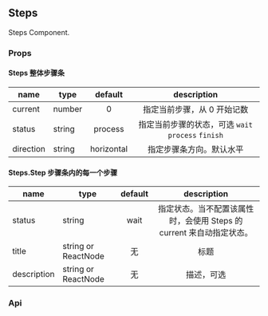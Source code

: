 ## Steps

Steps Component.

### Props
#### Steps 整体步骤条
|name|type|default|description|
|---|---|:---:|:---:|
|current|number|0|指定当前步骤，从 0 开始记数|
|status|string|process|指定当前步骤的状态，可选 `wait` `process` `finish`|
|direction|string|horizontal|指定步骤条方向。默认水平|

#### Steps.Step 步骤条内的每一个步骤
|name|type|default|description|
|---|---|:---:|:---:|
|status|string|wait|指定状态。当不配置该属性时，会使用 Steps 的 current 来自动指定状态。|
|title|string or ReactNode|无|标题|
|description|string or ReactNode|无|描述，可选|
### Api